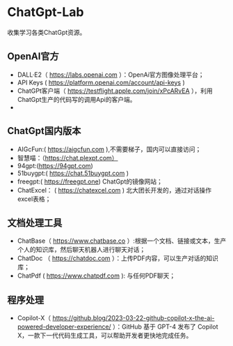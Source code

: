 # ChatGpt-Lab

收集学习各类ChatGpt资源。

## OpenAI官方

- DALL·E2（ https://labs.openai.com  ）：OpenAi官方图像处理平台；
- API Keys ( https://platform.openai.com/account/api-keys )
- ChatGPt客户端（ https://testflight.apple.com/join/xPcARvEA ），利用ChatGpt生产的代码写的调用Api的客户端。
- 

## ChatGpt国内版本

- AIGcFun:( https://aigcfun.com  ),不需要梯子，国内可以直接访问；
- 智慧喵：（https://chat.plexpt.com）
- 94gpt:(https://94gpt.com)
- 51buygpt:( https://chat.51buygpt.com )
- freegpt:( https://freegpt.one) ChatGpt的镜像网站；
- ChatExcel： ( https://chatexcel.com ) 北大团长开发的，通过对话操作excel表格；


## 文档处理工具

- ChatBase（ https://www.chatbase.co  ）:根据一个文档、链接或文本，生产个人的知识库，然后聊天机器人进行聊天对话；
- ChatDoc （ https://chatdoc.com ）：上传PDF内容，可以生产对话的知识库；
- ChatPdf ( https://www.chatpdf.com ): 与任何PDF聊天；



## 程序处理

- Copilot-X（ https://github.blog/2023-03-22-github-copilot-x-the-ai-powered-developer-experience/ ）：GitHub 基于 GPT-4 发布了 Copilot X，一款下一代代码生成工具，可以帮助开发者更快地完成任务。


